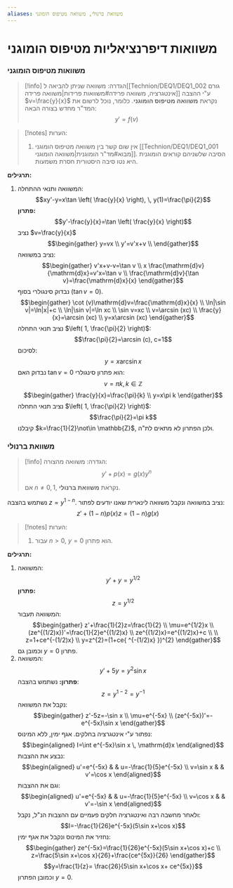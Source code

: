 ```yaml
---
aliases: משוואת ברנולי, משוואה מטיפוס הומוגני
---
```


# משוואות דיפרנציאליות מטיפוס הומוגני

### משוואות מטיפוס הומוגני
>[!info] הגדרה:
משוואה שניתן להביאה ל[[Technion/DEQ1/DEQ1_002 גורם אינטגרציה, משוואה פרידה#משוואות פרידות|משוואה פרידה]] ע"י ההצבה $v=\frac{y}{x}$ נקראת **משוואה מטיפוס הומוגני**. כלומר, נוכל לרשום את המד"ר מחדש בצורה הבאה:
> $$y'=f(v)$$
> 

>[!notes] הערות:
>1. אין שום קשר בין משוואה מטיפוס הומוגני [[Technion/DEQ1/DEQ1_001 מבוא#מד"ר הומוגנית|משוואה הומוגני]]. הסיבה שלשניהם קוראים הומוגנית היא נטו סיבה היסטורית חסרת משמעות.

**תרגילים:**
1. המשוואה ותנאי ההתחלה:
	$$xy'-y=x\tan \left( \frac{y}{x} \right), \, y(1)=\frac{\pi}{2}$$
	**פתרון:**
	$$y'-\frac{y}{x}=\tan \left( \frac{y}{x} \right)$$
	נציב $v=\frac{y}{x}$
	$$\begin{gather}
y=vx \\
y'=v'x+v \\
\end{gather}$$
	נציב במשוואה:
	$$\begin{gather}
v'x+v-v=\tan v \\
x \frac{\mathrm{d}v}{\mathrm{d}x}=v'x=\tan v \\
\frac{\mathrm{d}v}{\tan v}=\frac{\mathrm{d}x}{x}
\end{gather}$$
	נבדוק סינגולרי בסוף ($\tan v=0$).
	$$\begin{gather}
\cot (v)\mathrm{d}v=\frac{\mathrm{d}x}{x} \\
\ln|\sin v|=\ln|x|+c \\
\ln|\sin v|=\ln xc \\
\sin v=xc \\
v=\arcsin (xc) \\
\frac{y}{x}=\arcsin (xc) \\
y=x\arcsin (xc)
\end{gather}$$
	נציב תנאי התחלה $\left( 1, \frac{\pi}{2} \right)$:
	$$\frac{\pi}{2}=\arcsin (c), c=1$$
	לסיכום:
	$$y=x\arcsin x$$
	נבדוק האם $\tan v=0$ הוא פתרון סינגולרי:
	$$v=\pi k, k\in \mathbb{Z}$$
	$$\begin{gather}
\frac{y}{x}=\frac{\pi}{k} \\
y=x\pi k
\end{gather}$$
	נציב תנאי התחלה $\left( 1, \frac{\pi}{2} \right)$:
	$$\frac{\pi}{2}=\pi k$$
	קיבלנו $k=\frac{1}{2}\not\in \mathbb{Z}$, ולכן הפתרון לא מתאים לת"ה.

### משוואת ברנולי
>[!info] הגדרה:
> משוואה מהצורה:
> $$y'+p(x)=g(x)y^{n}$$
> 
> אם $n\neq 0,1$, נקראת **משוואת ברנולי**.


 נשתמש בהצבה $z=y^{1-n}$.
נציב במשוואה ונקבל משוואה לינארית שאנו יודעים לפתור:
$$z'+(1-n)p(x)z=(1-n)g(x)$$

>[!notes] הערות:
>1. עבור $n>0$, $y=0$ הוא פתרון.

**תרגילים:**
1. המשוואה:
	$$y'+y=y^{1/2}$$
	**פתרון:**
	$$z=y^{1/2}$$
	המשוואה תעבור:
	$$\begin{gather}
z'+\frac{1}{2}z=\frac{1}{2} \\
\mu=e^{1/2}x \\
(ze^{(1/2)x})'=\frac{1}{2}e^{(1/2)x} \\
ze^{(1/2)x}=e^{(1/2)x}+c \\ \\
z=1+ce^{-(1/2)x} \\
y=z^{2}=(1+ce{ ^{-(1/2)x} })^{2}
\end{gather}$$
	וכמובן גם $y=0$ פתרון.
2. המשוואה:
	$$y'+5y=y^{2}\sin x$$
	**פתרון:**
	נשתמש בהצבה:
	$$z=y^{1-2}=y^{-1}$$
	נקבל את המשוואה:
	$$\begin{gather}
z'-5z=-\sin x \\
\mu=e^{-5x} \\
(ze^{-5x})'=-e^{-5x}\sin x
\end{gather}$$
	נפתור ע"י אינטגרציה בחלקים. אגף ימין, ללא המינוס:
	$$\begin{aligned}
I=\int e^{-5x}\sin x \, \mathrm{d}x 
\end{aligned}$$
	נבצע את ההצבות:
	$$\begin{aligned}
u'=e^{-5x} & &  u=-\frac{1}{5}e^{-5x} \\
v=\sin x & &  v'=\cos x
\end{aligned}$$
	וגם את ההצבות:
	$$\begin{aligned}
u'=e^{-5x} &  & u=-\frac{1}{5}e^{-5x} \\
v=\cos x &  & v'=-\sin x
\end{aligned}$$
	ולאחר מחשבה רבה ואינטגרציה חלקים פעמיים עם ההצבות הנ"ל, נקבל:
	$$I=-\frac{1}{26}e^{-5x}(5\sin x+\cos x)$$
	נחזיר את המינוס ונקבל את אגף ימין:
	$$\begin{gather}
ze^{-5x}=\frac{1}{26}e^{-5x}(5\sin x+\cos x)+c \\
z=\frac{5\sin x+\cos x}{26}+\frac{ce^{5x}}{26}
\end{gather}$$
	$$y=\frac{1}{z}= \frac{26}{5\sin x+\cos x+ ce^{5x}}$$
	וכמובן הפתרון $y=0$.